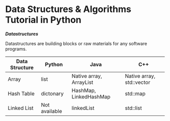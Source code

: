 
# Data Structures & Algorithms Tutorial in Python

***Datastructures***

Datastructures are building blocks or raw materials for any software programs.

| Data Structure  |  Python | Java   | C++  |
|---|---|---|---|
| Array  | list   | Native array, ArrayList  | Native array, std::vector  |  
| Hash Table  | dictonary   | HashMap, LinkedHashMap   | std::map   |
| Linked List   | Not available   | linkedList   | std::list  |

